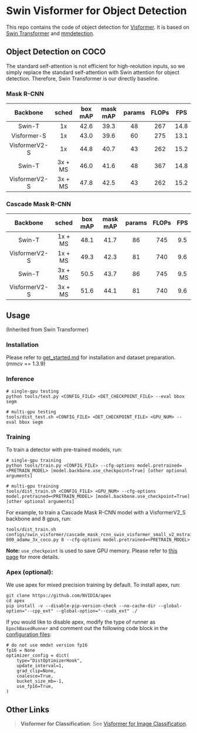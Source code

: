 # Swin Visformer for Object Detection

This repo contains the code of object detection for [Visformer](?). It is based on [Swin Transformer](https://github.com/SwinTransformer/Swin-Transformer-Object-Detection) and [mmdetection](https://github.com/open-mmlab/mmdetection).


## Object Detection on COCO
The standard self-attention is not efficient for high-reolution inputs, 
so we simply replace the standard self-attention with Swin attention for object detection. Therefore, Swin Transformer is our directly baseline. 
### Mask R-CNN
| Backbone | sched | box mAP | mask mAP | params | FLOPs | FPS |
| :---: | :---: |  :---: | :---: |  :---: |  :---: | :---: | 
| Swin-T |1x| 42.6 | 39.3 | 48 | 267 | 14.8 |
| Visformer-S | 1x| 43.0 | 39.6 | 60 | 275 | 13.1|
| VisformerV2-S | 1x| 44.8 | 40.7 | 43 | 262 | 15.2 |
|Swin-T |3x + MS|  46.0 | 41.6 | 48 | 367 | 14.8 |
| VisformerV2-S | 3x + MS| 47.8 | 42.5 | 43 | 262 | 15.2 |

### Cascade Mask R-CNN
| Backbone | sched | box mAP | mask mAP | params | FLOPs | FPS |
| :---: | :---: |  :---: | :---: |  :---: |  :---: | :---: |
| Swin-T |1x + MS|  48.1 | 41.7 | 86 | 745 | 9.5 |
| VisformerV2-S |1x + MS|  49.3 | 42.3 | 81 | 740 | 9.6 |
| Swin-T |3x + MS|  50.5 | 43.7 | 86 | 745 | 9.5 |
| VisformerV2-S |3x + MS|  51.6 | 44.1 | 81 | 740 | 9.6 |

## Usage
(Inherited from Swin Transformer)

### Installation

Please refer to [get_started.md](https://github.com/open-mmlab/mmdetection/blob/master/docs/get_started.md) for installation and dataset preparation.
(mmcv == 1.3.9)
### Inference
```
# single-gpu testing
python tools/test.py <CONFIG_FILE> <DET_CHECKPOINT_FILE> --eval bbox segm

# multi-gpu testing
tools/dist_test.sh <CONFIG_FILE> <DET_CHECKPOINT_FILE> <GPU_NUM> --eval bbox segm
```

### Training

To train a detector with pre-trained models, run:
```
# single-gpu training
python tools/train.py <CONFIG_FILE> --cfg-options model.pretrained=<PRETRAIN_MODEL> [model.backbone.use_checkpoint=True] [other optional arguments]

# multi-gpu training
tools/dist_train.sh <CONFIG_FILE> <GPU_NUM> --cfg-options model.pretrained=<PRETRAIN_MODEL> [model.backbone.use_checkpoint=True] [other optional arguments] 
```
For example, to train a Cascade Mask R-CNN model with a VisformerV2_S backbone and 8 gpus, run:
```
tools/dist_train.sh configs/swin_visformer/cascade_mask_rcnn_swin_visformer_small_v2_mstrain_480-800_adamw_3x_coco.py 8 --cfg-options model.pretrained=<PRETRAIN_MODEL> 
```

**Note:** `use_checkpoint` is used to save GPU memory. Please refer to [this page](https://pytorch.org/docs/stable/checkpoint.html) for more details.


### Apex (optional):
We use apex for mixed precision training by default. To install apex, run:
```
git clone https://github.com/NVIDIA/apex
cd apex
pip install -v --disable-pip-version-check --no-cache-dir --global-option="--cpp_ext" --global-option="--cuda_ext" ./
```
If you would like to disable apex, modify the type of runner as `EpochBasedRunner` and comment out the following code block in the [configuration files](configs/swin):
```
# do not use mmdet version fp16
fp16 = None
optimizer_config = dict(
    type="DistOptimizerHook",
    update_interval=1,
    grad_clip=None,
    coalesce=True,
    bucket_size_mb=-1,
    use_fp16=True,
)
```

## Other Links

> **Visformer for Classification**: See [Visformer for Image Classification](https://github.com/danczs/Visformer).

